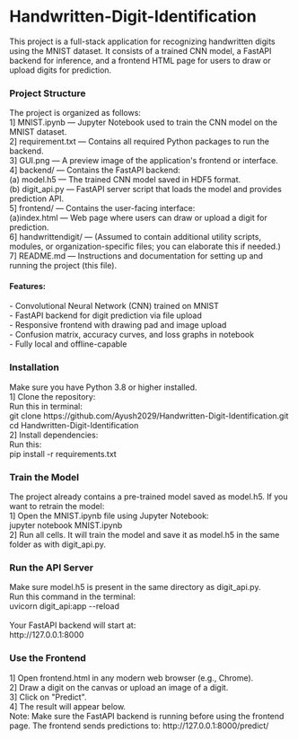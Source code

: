 # Handwritten-Digit-Identification

This project is a full-stack application for recognizing handwritten digits using the MNIST dataset. It consists of a trained CNN model, a FastAPI backend for inference, and a frontend HTML page for users to draw or upload digits for prediction. <br>

<h3>Project Structure </h3>
The project is organized as follows: <br>
1] MNIST.ipynb — Jupyter Notebook used to train the CNN model on the MNIST dataset. <br>
2] requirement.txt — Contains all required Python packages to run the backend. <br>
3] GUI.png — A preview image of the application's frontend or interface. <br>
4] backend/ — Contains the FastAPI backend: <br>
(a) model.h5 — The trained CNN model saved in HDF5 format. <br>
(b) digit_api.py — FastAPI server script that loads the model and provides prediction API. <br>
5] frontend/ — Contains the user-facing interface: <br>
(a)index.html — Web page where users can draw or upload a digit for prediction. <br>
6] handwrittendigit/ — (Assumed to contain additional utility scripts, modules, or organization-specific files; you can elaborate this if needed.) <br>
7] README.md — Instructions and documentation for setting up and running the project (this file).  <br>

<h4>Features: </h4>
- Convolutional Neural Network (CNN) trained on MNIST <br>
- FastAPI backend for digit prediction via file upload <br>
- Responsive frontend with drawing pad and image upload <br>
- Confusion matrix, accuracy curves, and loss graphs in notebook <br>
- Fully local and offline-capable <br>

<h3> Installation </h3>
Make sure you have Python 3.8 or higher installed.<br>
1] Clone the repository: <br>
Run this in terminal: <br>
git clone https://github.com/Ayush2029/Handwritten-Digit-Identification.git <br>
cd Handwritten-Digit-Identification <br>
2] Install dependencies: <br>
Run this: <br>
pip install -r requirements.txt <br>

<h3>Train the Model</h3>
The project already contains a pre-trained model saved as model.h5. If you want to retrain the model:<br>
1] Open the MNIST.ipynb file using Jupyter Notebook: <br>
jupyter notebook MNIST.ipynb <br>
2] Run all cells. It will train the model and save it as model.h5 in the same folder as with digit_api.py.<br>

<h3>Run the API Server </h3>
Make sure model.h5 is present in the same directory as digit_api.py.<br>
Run this command in the terminal:<br>
uvicorn digit_api:app --reload <br>
<br>
Your FastAPI backend will start at:<br>
http://127.0.0.1:8000<br>

<h3>Use the Frontend</h3>
1] Open frontend.html in any modern web browser (e.g., Chrome).<br>
2] Draw a digit on the canvas or upload an image of a digit. <br>
3] Click on "Predict".<br>
4] The result will appear below. <br>
Note: Make sure the FastAPI backend is running before using the frontend page. The frontend sends predictions to: http://127.0.0.1:8000/predict/ <br>
